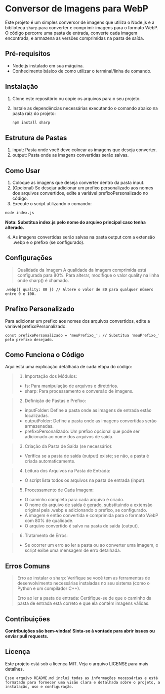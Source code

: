 # Conversor de Imagens para WebP

Este projeto é um simples conversor de imagens que utiliza o Node.js e a biblioteca `sharp` para converter e comprimir imagens para o formato WebP. O código percorre uma pasta de entrada, converte cada imagem encontrada, e armazena as versões comprimidas na pasta de saída.

## Pré-requisitos

- Node.js instalado em sua máquina.
- Conhecimento básico de como utilizar o terminal/linha de comando.

## Instalação

1. Clone este repositório ou copie os arquivos para o seu projeto.

2. Instale as dependências necessárias executando o comando abaixo na pasta raiz do projeto:

   ```bash
   npm install sharp
   ```
## Estrutura de Pastas

1. input: Pasta onde você deve colocar as imagens que deseja converter.
2. output: Pasta onde as imagens convertidas serão salvas.

## Como Usar

1. Coloque as imagens que deseja converter dentro da pasta input.
2. (Opcional) Se desejar adicionar um prefixo personalizado aos nomes dos arquivos convertidos, edite a variável prefixoPersonalizado no código.
3. Execute o script utilizando o comando:

```bash
node index.js

```
**Nota: Substitua index.js pelo nome do arquivo principal caso tenha alterado.**

4. As imagens convertidas serão salvas na pasta output com a extensão .webp e o prefixo (se configurado).

## Configurações
> Qualidade da Imagem
> A qualidade da imagem comprimida está configurada para 80%. Para alterar, modifique o valor quality na linha onde sharp() é chamado.

```
.webp({ quality: 80 }) // Altere o valor de 80 para qualquer número entre 0 e 100.

```

## Prefixo Personalizado

Para adicionar um prefixo aos nomes dos arquivos convertidos, edite a variável prefixoPersonalizado:

```
const prefixoPersonalizado = 'meuPrefixo_'; // Substitua 'meuPrefixo_' pelo prefixo desejado.

```

## Como Funciona o Código
Aqui está uma explicação detalhada de cada etapa do código:

> 1. Importação dos Módulos:
>
> - fs: Para manipulação de arquivos e diretórios.
> - sharp: Para processamento e conversão de imagens.

> 2. Definição de Pastas e Prefixo:
>
> - inputFolder: Define a pasta onde as imagens de entrada estão localizadas.
> - outputFolder: Define a pasta onde as imagens convertidas serão armazenadas.
> - prefixoPersonalizado: Um prefixo opcional que pode ser adicionado ao nome dos arquivos de saída.

> 3. Criação da Pasta de Saída (se necessário):
>
> - Verifica se a pasta de saída (output) existe; se não, a pasta é criada automaticamente.

> 4. Leitura dos Arquivos na Pasta de Entrada:
>
> - O script lista todos os arquivos na pasta de entrada (input).

> 5. Processamento de Cada Imagem:
>
> - O caminho completo para cada arquivo é criado.
> - O nome do arquivo de saída é gerado, substituindo a extensão original pela .webp e adicionando o prefixo, se configurado.
> - A imagem é então convertida e comprimida para o formato WebP com 80% de qualidade.
> - O arquivo convertido é salvo na pasta de saída (output).

> 6. Tratamento de Erros:
>
> - Se ocorrer um erro ao ler a pasta ou ao converter uma imagem, o script exibe uma mensagem de erro detalhada.

## Erros Comuns
> Erro ao instalar o sharp: Verifique se você tem as ferramentas de desenvolvimento necessárias instaladas no seu sistema (como o Python e um compilador C++).
>
> Erro ao ler a pasta de entrada: Certifique-se de que o caminho da pasta de entrada está correto e que ela contém imagens válidas.

## Contribuições

**Contribuições são bem-vindas! Sinta-se à vontade para abrir issues ou enviar pull requests.**

## Licença

Este projeto está sob a licença MIT. Veja o arquivo LICENSE para mais detalhes.
```
Esse arquivo README.md inclui todas as informações necessárias e está formatado para fornecer uma visão clara e detalhada sobre o projeto, a instalação, uso e configuração.
```


